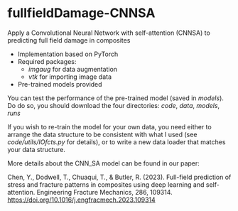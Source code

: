 # fullfieldDamage-CNNSA
Apply a Convolutional Neural Network with self-attention (CNNSA) to predicting full field damage in composites

  - Implementation based on PyTorch
  - Required packages: 
    - _imgaug_ for data augmentation
    - _vtk_ for importing image data
  - Pre-trained models provided

You can test the performance of the pre-trained model (saved in _models_). Do do so, you should download the four directories: _code_, _data_, _models_, _runs_

If you wish to re-train the model for your own data, you need either to arrange the data structure to be consistent with what I used (see _code/utils/IOfcts.py_ for details), or to write a new data loader that matches your data structure.

More details about the CNN_SA model can be found in our paper:

Chen, Y., Dodwell, T., Chuaqui, T., & Butler, R. (2023). Full-field prediction of stress and fracture patterns in composites using deep learning and self-attention. Engineering Fracture Mechanics, 286, 109314. https://doi.org/10.1016/j.engfracmech.2023.109314
